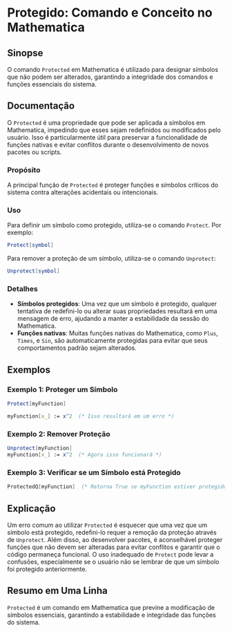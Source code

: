 <!--
Meta Description: # Protegido: Comando e Conceito no Mathematica ## Sinopse O comando `Protected` em Mathematica é utilizado para designar símbolos que não podem ser al...
Meta Keywords: mathematica, que, protegido, funções, símbolo
-->

# Protegido: Comando e Conceito no Mathematica

## Sinopse
O comando `Protected` em Mathematica é utilizado para designar símbolos que não podem ser alterados, garantindo a integridade dos comandos e funções essenciais do sistema.

## Documentação
O `Protected` é uma propriedade que pode ser aplicada a símbolos em Mathematica, impedindo que esses sejam redefinidos ou modificados pelo usuário. Isso é particularmente útil para preservar a funcionalidade de funções nativas e evitar conflitos durante o desenvolvimento de novos pacotes ou scripts.

### Propósito
A principal função de `Protected` é proteger funções e símbolos críticos do sistema contra alterações acidentais ou intencionais.

### Uso
Para definir um símbolo como protegido, utiliza-se o comando `Protect`. Por exemplo:

```mathematica
Protect[symbol]
```

Para remover a proteção de um símbolo, utiliza-se o comando `Unprotect`:

```mathematica
Unprotect[symbol]
```

### Detalhes
- **Símbolos protegidos**: Uma vez que um símbolo é protegido, qualquer tentativa de redefini-lo ou alterar suas propriedades resultará em uma mensagem de erro, ajudando a manter a estabilidade da sessão do Mathematica.
- **Funções nativas**: Muitas funções nativas do Mathematica, como `Plus`, `Times`, e `Sin`, são automaticamente protegidas para evitar que seus comportamentos padrão sejam alterados.

## Exemplos
### Exemplo 1: Proteger um Símbolo
```mathematica
Protect[myFunction]

myFunction[x_] := x^2  (* Isso resultará em um erro *)
```

### Exemplo 2: Remover Proteção
```mathematica
Unprotect[myFunction]
myFunction[x_] := x^2  (* Agora isso funcionará *)
```

### Exemplo 3: Verificar se um Símbolo está Protegido
```mathematica
ProtectedQ[myFunction]  (* Retorna True se myFunction estiver protegido *)
```

## Explicação
Um erro comum ao utilizar `Protected` é esquecer que uma vez que um símbolo está protegido, redefini-lo requer a remoção da proteção através de `Unprotect`. Além disso, ao desenvolver pacotes, é aconselhável proteger funções que não devem ser alteradas para evitar conflitos e garantir que o código permaneça funcional. O uso inadequado de `Protect` pode levar a confusões, especialmente se o usuário não se lembrar de que um símbolo foi protegido anteriormente.

## Resumo em Uma Linha
`Protected` é um comando em Mathematica que previne a modificação de símbolos essenciais, garantindo a estabilidade e integridade das funções do sistema.
